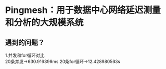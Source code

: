 Pingmesh：用于数据中心网络延迟测量和分析的大规模系统
====

遇到的问题？
-
1.并发和for循环对比<br>
20条并发->630.916396ms
20条for循环->12.428980563s
